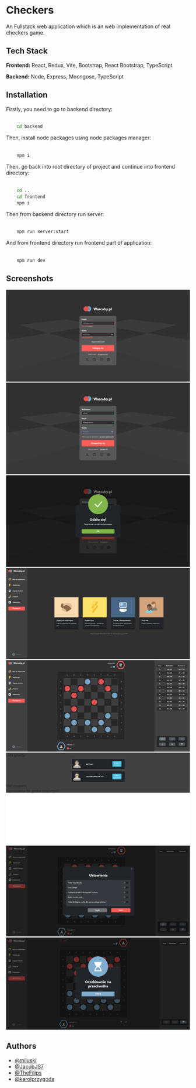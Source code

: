 # Checkers

An Fullstack web application which is an web implementation of real checkers game. 

## Tech Stack

**Frontend:** React, Redux, Vite, Bootstrap, React Bootstrap, TypeScript

**Backend:** Node, Express, Moongose, TypeScript


## Installation

Firstly, you need to go to backend directory:

```bash

    cd backend

```

Then, install node packages using node packages manager:

```bash

    npm i

```

Then, go back into root directory of project and continue into frontend directory:

```bash

    cd ..
    cd frontend
    npm i

```

Then from backend directory run server:

```bash

    npm run server:start

```

And from frontend directory run frontend part of application:

```bash

    npm run dev

```

## Screenshots

![App Screenshot](https://github.com/miluski/Checkers/blob/main/img/Zrzut%20ekranu%202024-08-17%20101737.png)
![App Screenshot](https://github.com/miluski/Checkers/blob/main/img/Zrzut%20ekranu%202024-08-17%20101755.png)
![App Screenshot](https://github.com/miluski/Checkers/blob/main/img/Zrzut%20ekranu%202024-08-17%20101802.png)
![App Screenshot](https://github.com/miluski/Checkers/blob/main/img/Zrzut%20ekranu%202024-08-17%20101810.png)
![App Screenshot](https://github.com/miluski/Checkers/blob/main/img/Zrzut%20ekranu%202024-08-17%20101915.png)
![App Screenshot](https://github.com/miluski/Checkers/blob/main/img/Zrzut%20ekranu%202024-08-17%20101931.png)
![App Screenshot](https://github.com/miluski/Checkers/blob/main/img/Zrzut%20ekranu%202024-08-17%20101940.png)
![App Screenshot](https://github.com/miluski/Checkers/blob/main/img/Zrzut%20ekranu%202024-08-17%20101949.png)

## Authors

- [@miluski](https://www.github.com/miluski)
- [@JacobJS7](https://www.github.com/JacobJS7)
- [@TheFilips](https://www.github.com/TheFilips)
- [@karolprzygoda](https://www.github.com/karolprzygoda)
